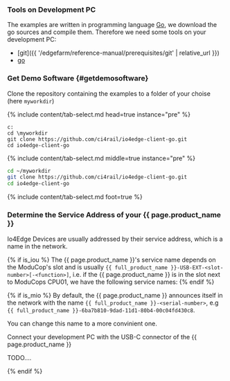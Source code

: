 ### Tools on Development PC
The examples are written in programming language [Go](https://go.dev/), we download the go sources and compile them. Therefore we need some tools on your development PC:

* [git]({{ '/edgefarm/reference-manual/prerequisites/git' | relative_url }})
* [go](https://go.dev/doc/install)

### Get Demo Software {#getdemosoftware}

Clone the repository containing the examples to a folder of your choise (here `myworkdir`)

{% include content/tab-select.md head=true instance="pre" %}

```console
c:
cd \myworkdir
git clone https://github.com/ci4rail/io4edge-client-go.git
cd io4edge-client-go
```

{% include content/tab-select.md middle=true instance="pre" %}

```bash
cd ~/myworkdir
git clone https://github.com/ci4rail/io4edge-client-go.git
cd io4edge-client-go
```

{% include content/tab-select.md foot=true %}
### Determine the Service Address of your {{ page.product_name }}
Io4Edge Devices are usually addressed by their service address, which is a name in the network.

{% if is_iou %}
The {{ page.product_name }}'s service name depends on the ModuCop's slot and is usually
`{{ full_product_name }}-USB-EXT-<slot-number>[-<function>]`, i.e. if the {{ page.product_name }} is in the slot next to ModuCops CPU01, we have the following service names:
{% endif %}

{% if is_mio %}
By default, the {{ page.product_name }} announces itself in the network with the name `{{ full_product_name }}-<serial-number>`, e.g `{{ full_product_name }}-6ba7b810-9dad-11d1-80b4-00c04fd430c8`.

You can change this name to a more convinient one.

Connect your development PC with the USB-C connector of the {{ page.product_name }}

TODO....

{% endif %}
